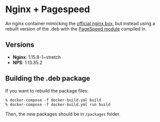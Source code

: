 Nginx + Pagespeed
=================

An nginx container mimicking the [official nginx box](https://registry.hub.docker.com/_/nginx/), but instead using a rebuilt version of the .deb with the [PageSpeed module](https://developers.google.com/speed/pagespeed/module) compiled in.

Versions
--------

-	**Nginx**: 1.15.8-1~stretch
-	**NPS**: 1.13.35.2

Building the .deb package
-------------------------

If you want to rebuild the package files:

```
% docker-compose -f docker-build.yml build
% docker-compose -f docker-build.yml run build
```

Then, the new packages should be in `/packages` folder.

